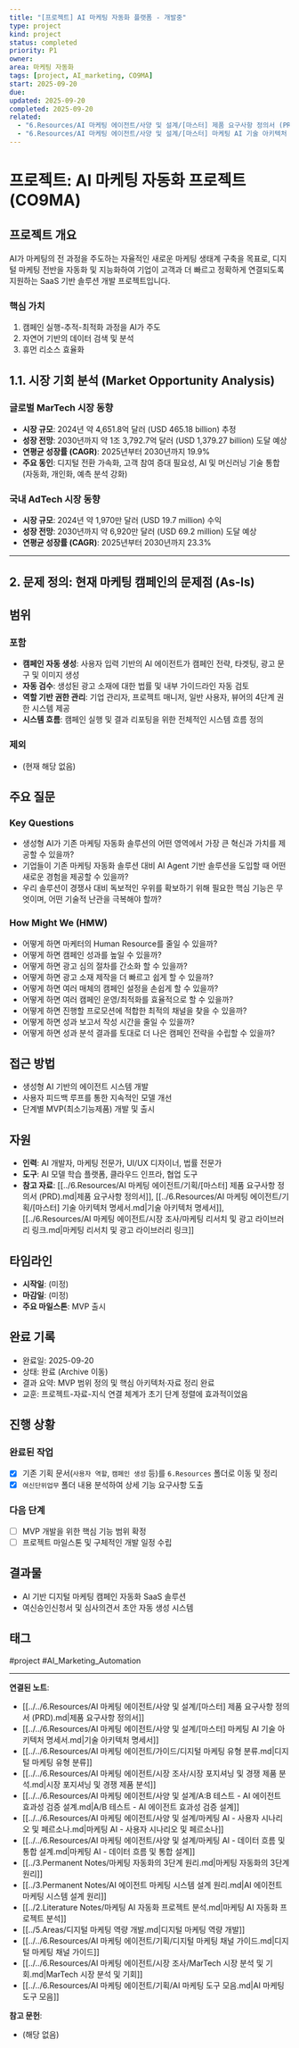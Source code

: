 ```yaml
---
title: "[프로젝트] AI 마케팅 자동화 플랫폼 - 개발중"
type: project
kind: project
status: completed
priority: P1
owner: 
area: 마케팅 자동화
tags: [project, AI_marketing, CO9MA]
start: 2025-09-20
due: 
updated: 2025-09-20
completed: 2025-09-20
related:
  - "6.Resources/AI 마케팅 에이전트/사양 및 설계/[마스터] 제품 요구사항 정의서 (PRD).md"
  - "6.Resources/AI 마케팅 에이전트/사양 및 설계/[마스터] 마케팅 AI 기술 아키텍처 명세서.md"
---
```


# 프로젝트: AI 마케팅 자동화 프로젝트 (CO9MA)

## 프로젝트 개요
<!-- 프로젝트의 목적과 목표 -->
AI가 마케팅의 전 과정을 주도하는 자율적인 새로운 마케팅 생태계 구축을 목표로, 디지털 마케팅 전반을 자동화 및 지능화하여 기업이 고객과 더 빠르고 정확하게 연결되도록 지원하는 SaaS 기반 솔루션 개발 프로젝트입니다.

### 핵심 가치
1.  캠페인 실행-추적-최적화 과정을 AI가 주도
2.  자연어 기반의 데이터 검색 및 분석
3.  휴먼 리소스 효율화

## 1.1. 시장 기회 분석 (Market Opportunity Analysis)

### 글로벌 MarTech 시장 동향
- **시장 규모**: 2024년 약 4,651.8억 달러 (USD 465.18 billion) 추정
- **성장 전망**: 2030년까지 약 1조 3,792.7억 달러 (USD 1,379.27 billion) 도달 예상
- **연평균 성장률 (CAGR)**: 2025년부터 2030년까지 19.9%
- **주요 동인**: 디지털 전환 가속화, 고객 참여 증대 필요성, AI 및 머신러닝 기술 통합 (자동화, 개인화, 예측 분석 강화)

### 국내 AdTech 시장 동향
- **시장 규모**: 2024년 약 1,970만 달러 (USD 19.7 million) 수익
- **성장 전망**: 2030년까지 약 6,920만 달러 (USD 69.2 million) 도달 예상
- **연평균 성장률 (CAGR)**: 2025년부터 2030년까지 23.3%

---

## 2. 문제 정의: 현재 마케팅 캠페인의 문제점 (As-Is)

## 범위
<!-- 프로젝트에 포함되는 것과 포함되지 않는 것 -->

### 포함
- **캠페인 자동 생성**: 사용자 입력 기반의 AI 에이전트가 캠페인 전략, 타겟팅, 광고 문구 및 이미지 생성
- **자동 검수**: 생성된 광고 소재에 대한 법률 및 내부 가이드라인 자동 검토
- **역할 기반 권한 관리**: 기업 관리자, 프로젝트 매니저, 일반 사용자, 뷰어의 4단계 권한 시스템 제공
- **시스템 흐름**: 캠페인 실행 및 결과 리포팅을 위한 전체적인 시스템 흐름 정의

### 제외
- (현재 해당 없음)

## 주요 질문
<!-- 이 프로젝트를 통해 답하고자 하는 질문들 -->
### Key Questions
- 생성형 AI가 기존 마케팅 자동화 솔루션의 어떤 영역에서 가장 큰 혁신과 가치를 제공할 수 있을까?
- 기업들이 기존 마케팅 자동화 솔루션 대비 AI Agent 기반 솔루션을 도입할 때 어떤 새로운 경험을 제공할 수 있을까?
- 우리 솔루션이 경쟁사 대비 독보적인 우위를 확보하기 위해 필요한 핵심 기능은 무엇이며, 어떤 기술적 난관을 극복해야 할까?

### How Might We (HMW)
- 어떻게 하면 마케터의 Human Resource를 줄일 수 있을까?
- 어떻게 하면 캠페인 성과를 높일 수 있을까?
- 어떻게 하면 광고 심의 절차를 간소화 할 수 있을까?
- 어떻게 하면 광고 소재 제작을 더 빠르고 쉽게 할 수 있을까?
- 어떻게 하면 여러 매체의 캠페인 설정을 손쉽게 할 수 있을까?
- 어떻게 하면 여러 캠페인 운영/최적화를 효율적으로 할 수 있을까?
- 어떻게 하면 진행할 프로모션에 적합한 최적의 채널을 찾을 수 있을까?
- 어떻게 하면 성과 보고서 작성 시간을 줄일 수 있을까?
- 어떻게 하면 성과 분석 결과를 토대로 더 나은 캠페인 전략을 수립할 수 있을까?

## 접근 방법
<!-- 어떻게 이 프로젝트를 진행할 것인가? -->
- 생성형 AI 기반의 에이전트 시스템 개발
- 사용자 피드백 루프를 통한 지속적인 모델 개선
- 단계별 MVP(최소기능제품) 개발 및 출시

## 자원
<!-- 필요한 자원들 (시간, 도구, 참고 자료 등) -->
- **인력**: AI 개발자, 마케팅 전문가, UI/UX 디자이너, 법률 전문가
- **도구**: AI 모델 학습 플랫폼, 클라우드 인프라, 협업 도구
- **참고 자료**: [[../6.Resources/AI 마케팅 에이전트/기획/[마스터] 제품 요구사항 정의서 (PRD).md|제품 요구사항 정의서]], [[../6.Resources/AI 마케팅 에이전트/기획/[마스터] 기술 아키텍처 명세서.md|기술 아키텍처 명세서]], [[../6.Resources/AI 마케팅 에이전트/시장 조사/마케팅 리서치 및 광고 라이브러리 링크.md|마케팅 리서치 및 광고 라이브러리 링크]]

## 타임라인
- **시작일**: (미정)
- **마감일**: (미정)
- **주요 마일스톤**: MVP 출시

## 완료 기록
- 완료일: 2025-09-20
- 상태: 완료 (Archive 이동)
- 결과 요약: MVP 범위 정의 및 핵심 아키텍처·자료 정리 완료
- 교훈: 프로젝트-자료-지식 연결 체계가 초기 단계 정렬에 효과적이었음

## 진행 상황
<!-- 프로젝트 진행 과정을 기록 -->

### 완료된 작업
- [x] 기존 기획 문서(`사용자 역할`, `캠페인 생성` 등)를 `6.Resources` 폴더로 이동 및 정리
- [x] `여신단위업무` 폴더 내용 분석하여 상세 기능 요구사항 도출

### 다음 단계
- [ ] MVP 개발을 위한 핵심 기능 범위 확정
- [ ] 프로젝트 마일스톤 및 구체적인 개발 일정 수립

## 결과물
<!-- 프로젝트에서 나온 결과물들 -->
- AI 기반 디지털 마케팅 캠페인 자동화 SaaS 솔루션
- 여신승인신청서 및 심사의견서 초안 자동 생성 시스템

## 태그
#project #AI_Marketing_Automation

---

**연결된 노트**:
- [[../../6.Resources/AI 마케팅 에이전트/사양 및 설계/[마스터] 제품 요구사항 정의서 (PRD).md|제품 요구사항 정의서]]
- [[../../6.Resources/AI 마케팅 에이전트/사양 및 설계/[마스터] 마케팅 AI 기술 아키텍처 명세서.md|기술 아키텍처 명세서]]
- [[../../6.Resources/AI 마케팅 에이전트/가이드/디지털 마케팅 유형 분류.md|디지털 마케팅 유형 분류]]
- [[../../6.Resources/AI 마케팅 에이전트/시장 조사/시장 포지셔닝 및 경쟁 제품 분석.md|시장 포지셔닝 및 경쟁 제품 분석]]
- [[../../6.Resources/AI 마케팅 에이전트/사양 및 설계/A:B 테스트 - AI 에이전트 효과성 검증 설계.md|A/B 테스트 - AI 에이전트 효과성 검증 설계]]
- [[../../6.Resources/AI 마케팅 에이전트/사양 및 설계/마케팅 AI - 사용자 시나리오 및 페르소나.md|마케팅 AI - 사용자 시나리오 및 페르소나]]
- [[../../6.Resources/AI 마케팅 에이전트/사양 및 설계/마케팅 AI - 데이터 흐름 및 통합 설계.md|마케팅 AI - 데이터 흐름 및 통합 설계]]
- [[../3.Permanent Notes/마케팅 자동화의 3단계 원리.md|마케팅 자동화의 3단계 원리]]
- [[../3.Permanent Notes/AI 에이전트 마케팅 시스템 설계 원리.md|AI 에이전트 마케팅 시스템 설계 원리]]
- [[../2.Literature Notes/마케팅 AI 자동화 프로젝트 분석.md|마케팅 AI 자동화 프로젝트 분석]]
- [[../5.Areas/디지털 마케팅 역량 개발.md|디지털 마케팅 역량 개발]]
- [[../../6.Resources/AI 마케팅 에이전트/기획/디지털 마케팅 채널 가이드.md|디지털 마케팅 채널 가이드]]
- [[../../6.Resources/AI 마케팅 에이전트/시장 조사/MarTech 시장 분석 및 기회.md|MarTech 시장 분석 및 기회]]
- [[../../6.Resources/AI 마케팅 에이전트/기획/AI 마케팅 도구 모음.md|AI 마케팅 도구 모음]]

**참고 문헌**:
- (해당 없음)
